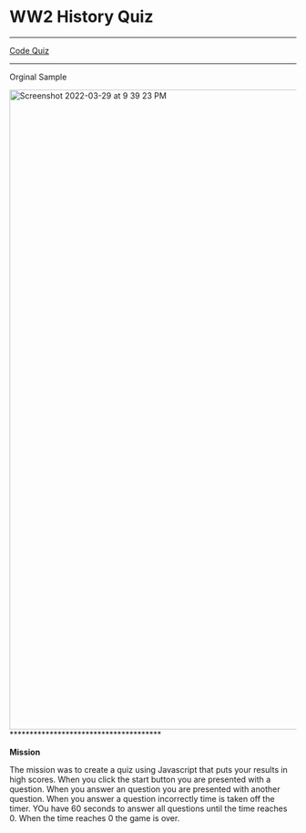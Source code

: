 # WW2 History Quiz

**************************************
[Code Quiz](https://bsmith675.github.io/Code-Quiz/)
**************************************
Orginal Sample

<img width="1122" alt="Screenshot 2022-03-29 at 9 39 23 PM" src="https://user-images.githubusercontent.com/98413163/160733717-f3eb55ed-a0e6-4539-a90a-9739c1cb54d8.png">
**************************************

**Mission**

The mission was to create a quiz using Javascript that puts your results in high scores. When you click the start button you 
are presented with a question. When you answer an question you are presented with another question. When you answer a question incorrectly time is taken off the timer. YOu have 60 seconds to answer all questions until the time reaches 0. When the time reaches 0 the game is over.
